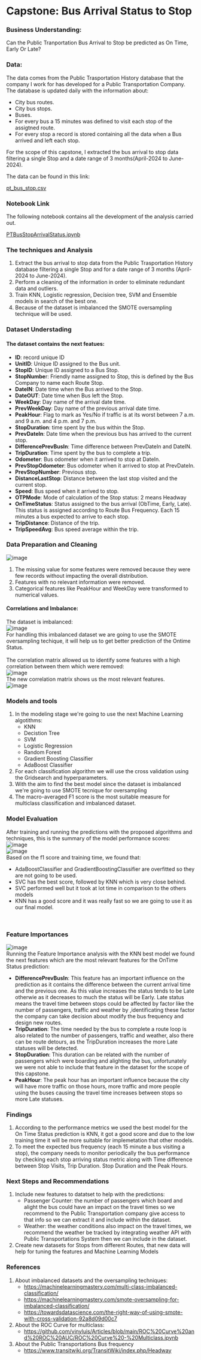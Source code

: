 # Capstone: Bus Arrival Status to Stop 
### Business Understanding: ### 
Can the Public Tranportation Bus Arrival to Stop be predicted as On Time, Early Or Late?

### Data: ### 
The data comes from the Public Trasportation History database that the company I work for has developed for a Public Transportation Company. The database is updated daily with the information about:
- City bus routes.
- City bus stops.
- Buses.
- For every bus a 15 minutes was defined to visit each stop of the assigtned route.
- For every stop a record is stored containing all the data when a Bus arrived and left each stop.

For the scope of this capstone, I extracted the bus arrival to stop data filtering a single Stop and a date range of 3 months(April-2024 to June-2024).

The data can be found in this link:

[pt_bus_stop.csv](https://github.com/DiegoHermosa/PTBusArrivalStatus-Final/tree/main/data/pt_bus_stop.csv)

### Notebook Link ###
The following notebook contains all the development of the analysis carried out.

[PTBusStopArrivalStatus.ipynb](https://github.com/DiegoHermosa/PTBusArrivalStatus-Final/tree/main/PTBusStopArrivalStatus.ipynb)

### The techniques and Analysis ###
1. Extract the bus arrival to stop data from the Public Trasportation History database filtering a single Stop and for a date range of 3 months (April-2024 to June-2024).
2. Perform a cleaning of the information in order to eliminate redundant data and outliers.
3. Train KNN, Logistic regression, Decision tree, SVM and Ensemble models in search of the best one.
4. Because of the dataset is imbalanced the SMOTE oversampling technique will be used.
   
### Dataset Understading ###
#### The dataset contains the next featues:
- **ID**: record unique ID
- **UnitID**: Unique ID assigned to the Bus unit.
- **StopID**: Unique ID assigned to a Bus Stop.
- **StopNumbe**r: Friendly name assigned to Stop, this is defined by the Bus Company to name each Route Stop.
- **DateIN**: Date time when the Bus arrived to the Stop.
- **DateOUT**: Date time when Bus left the Stop.
- **WeekDay**: Day name of the arrival date time.
- **PrevWeekDay**: Day name of the previous arrival date time.
- **PeakHour**: Flag to mark as Yes/No if traffic is at its worst between 7 a.m. and 9 a.m. and 4 p.m. and 7 p.m.
- **StopDuration**: time spent by the bus within the Stop.
- **PrevDateIn**: Date time when the previous bus has arrived to the current stop.
- **DifferencePrevBusIn**: Time difference between PrevDateIn and DateIN.
- **TripDuration**: Time spent by the bus to complete a trip.
- **Odometer**: Bus odometer when it arrived to stop at DateIn.
- **PrevStopOdometer**: Bus odometer when it arrived to stop at PrevDateIn.
- **PrevStopNumber**: Previous stop.
- **DistanceLastStop**: Distance between the last stop visited and the current stop.
- **Speed**: Bus speed when it arrived to stop.
- **OTPMode**: Mode of calculation of the Stop status: 2 means Headway
- **OnTimeStatus**: Status assigned to the bus arrival (ObTime, Early, Late). This status is assigned according to Route Bus Frequency. Each 15 minutes a bus expected to arrive to each stop.
- **TripDistance**: Distance of the trip.
- **TripSpeedAvg**: Bus speed average within the trip.

### Data Preparation and Cleaning ###

![image](https://github.com/user-attachments/assets/3d5fa951-fd50-45b7-910b-fb2713aba84e)
<br/>
1. The missing value for some features were removed because they were few records without impacting the overall distribution. <br/>
2. Features with no relevant information were removed. <br/>
3. Categorical features like PeakHour and WeekDay were transformed to numerical values. <br/>

#### Correlations and Imbalance: ####
The dataset is imbalanced: <br/>
![image](https://github.com/user-attachments/assets/ce997df9-2dff-431a-acbb-ac5951f46462)
<br/>
For handling this imbalanced dataset we are going to use the SMOTE oversampling techique, it will help us to get better prediction of the Ontime Status.
<br/>
<br/>
The correlation matrix allowed us to identify some features with a high correlation between them which were removed:
<br/>
![image](https://github.com/user-attachments/assets/f3a15828-b5dd-410e-8817-15ce18cfa9c6)
<br/>
The new correlation matrix shows us the most relevant features.
<br/>
![image](https://github.com/user-attachments/assets/d5deae74-b7c4-4a1f-af09-0252f4a4bcc1)
<br/>

### Models and tools ### 
1. In the modeling stage we're going to use the next Machine Learning algotithms:
    - KNN
    - Decistion Tree
    - SVM
    - Logistic Regression
    - Random Forest
    - Gradient Boosting Classifier
    - AdaBoost Classifier
2. For each classification algorithm we will use the cross validation using the Gridsearch and hyperparameters.
3. With the aim to find the best model since the dataset is imbalanced we're going to use SMOTE tecnique for oversampling
4. The macro-averaged F1 score is the most suitable measure for multiclass classification and imbalanced dataset.

### Model Evaluation ###
After training and running the predictions with the proposed algorithms and techniques, this is the summary of the model performance scores:<br/>
![image](https://github.com/user-attachments/assets/b810b616-366b-4acf-b163-a41e677ebee0)
<br/>
![image](https://github.com/user-attachments/assets/a3992aea-18c3-4cec-a5c7-b7e59cf98cef)
<br/>
Based on the f1 score and training time, we found that:
- AdaBoostClassifier and GradientBoostingClassifier are overfitted so they are not going to be used.
- SVC has the best score, followed by KNN which is very close behind.
- SVC performed well but it took at lot time in comparison to the others models
- KNN has a good score and it was really fast so we are going to use it as our final model.
<br/>

### Feature Importances ###
![image](https://github.com/user-attachments/assets/8ab20978-2c50-4c26-a33b-917380f9dd56)
<br/>
Running the Feature Importance analysis with the KNN best model we found the next features which are the most relevant features for the OnTime Status prediction:
<br/>
- **DifferencePrevBusIn**: This feature has an important influence on the prediction as it contains the difference between the current arrival time and the previous one. As this value increases the status tends to be Late otherwie as it decreases to much the status will be Early. Late status means the travel time between stops could be affected by factor like the number of passengers, traffic and weather by ,identificating these factor the company can take decision about modify the bus frequency and design new routes. 
- **TripDuration**: The time needed by the bus to complete a route loop is also related to the number of passengers, traffic and weather, also there can be route detours, as the TripDuration increases the more Late statuses will be detected.
- **StopDuration**: This duration can be related with the number of passengers which were boarding and alighting the bus, unfortunately we were not able to include that feature in the dataset for the scope of this capstone. 
- **PeakHour**: The peak hour has an important influence because the city will have more traffic on those hours, more traffic and more people using the buses causing the travel time increases between stops so more Late statuses.  

### Findings
1. According to the performance metrics we used the best model for the On Time Status prediction is KNN, it got a good score and due to the low training time it will be more suitable for implemetation that other models.
2. To meet the expected bus frequency (each 15 minute a bus visiting a stop), the company needs to monitor periodically the bus performance by checking each stop arriving status metric along with Time difference between Stop Visits, Trip Duration. Stop Duration and the Peak Hours.

### Next Steps and Recommendations
1. Include new features to datatset to help with the predictions:
    - Passenger Counter: the number of passengers which board and alight the bus could have an impact on the travel times so we recommend to the Public Transportation company give access to that info so we can extract it and include within the dataset.
    - Weather: the weather conditions also impact on the travel times, we recommend the weather be tracked by integrating weather API with Public Transportations System then we can include in the dataset.
2. Create new datasets for Stops from different Routes, that new data will help for tuning the features and Machine Learning Models

### References
1. About imbalanced datasets and the oversampling techniques:
    - https://machinelearningmastery.com/multi-class-imbalanced-classification/
    - https://machinelearningmastery.com/smote-oversampling-for-imbalanced-classification/
    - https://towardsdatascience.com/the-right-way-of-using-smote-with-cross-validation-92a8d09d00c7
2. About the ROC Curve for multiclass:
    - https://github.com/vinyluis/Articles/blob/main/ROC%20Curve%20and%20ROC%20AUC/ROC%20Curve%20-%20Multiclass.ipynb  
3. About the Public Transportations Bus frequency
    - https://www.transitwiki.org/TransitWiki/index.php/Headway 

